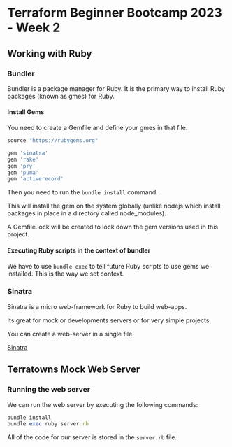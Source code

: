 # Terraform Beginner Bootcamp 2023 - Week 2

## Working with Ruby

### Bundler

Bundler is a package manager for Ruby. 
It is the primary way to install Ruby packages (known as gmes) for Ruby.

#### Install Gems

You need to create a Gemfile and define your gmes in that file.

```rb
source "https://rubygems.org"

gem 'sinatra'
gem 'rake'
gem 'pry'
gem 'puma'
gem 'activerecord'
```

Then you need to run the `bundle install` command.

This will install the gem on the system globally (unlike nodejs which install packages in place in a directory called node_modules).

A Gemfile.lock will be created to lock down the gem versions used in this project.

#### Executing Ruby scripts in the context of bundler

We have to use `bundle exec` to tell future Ruby scripts to use gems we installed. This is the way we set context.

### Sinatra

Sinatra is a micro web-framework for Ruby to build web-apps.

Its great for mock or developments servers or for very simple projects.

You can create a web-server in a single file.

[Sinatra](https://sinatrarb.com/)

## Terratowns Mock Web Server

### Running the web server

We can run the web server by executing the following commands:

```rb
bundle install
bundle exec ruby server.rb
```

All of the code for our server is stored in the `server.rb` file.